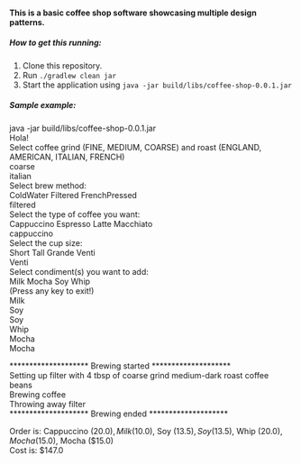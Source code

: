 #### This is a basic coffee shop software showcasing multiple design patterns.

##### How to get this running:
1. Clone this repository.
2. Run `./gradlew clean jar`
3. Start the application using `java -jar build/libs/coffee-shop-0.0.1.jar`

##### Sample example:
java -jar build/libs/coffee-shop-0.0.1.jar  
Hola!  
Select coffee grind (FINE, MEDIUM, COARSE) and roast (ENGLAND, AMERICAN, ITALIAN, FRENCH)  
coarse  
italian  
Select brew method:  
ColdWater       Filtered        FrenchPressed  
filtered  
Select the type of coffee you want:  
Cappuccino      Espresso        Latte   Macchiato  
cappuccino  
Select the cup size:  
Short   Tall    Grande  Venti  
Venti  
Select condiment(s) you want to add:  
Milk    Mocha   Soy     Whip  
(Press any key to exit!)  
Milk  
Soy  
Soy  
Whip  
Mocha  
Mocha  
  
******************** Brewing started ********************  
Setting up filter with 4 tbsp of coarse grind medium-dark roast coffee beans  
Brewing coffee  
Throwing away filter  
********************  Brewing ended  ********************  
  
Order is: Cappuccino ($20.0), Milk ($10.0), Soy ($13.5), Soy ($13.5), Whip ($20.0), Mocha ($15.0), Mocha ($15.0)  
Cost is: $147.0  
